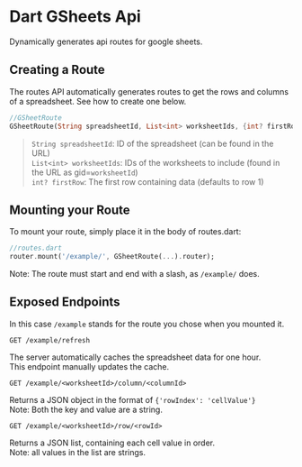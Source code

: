 # Dart GSheets Api

Dynamically generates api routes for google sheets.

## Creating a Route

The routes API automatically generates routes to get the rows and columns of a spreadsheet. See how to create one below.

```dart
//GSheetRoute
GSheetRoute(String spreadsheetId, List<int> worksheetIds, {int? firstRow})
```

> `String spreadsheetId`: ID of the spreadsheet (can be found in the URL)  
> `List<int> worksheetIds`: IDs of the worksheets to include (found in the URL as gid=`worksheetId`)  
> `int? firstRow`: The first row containing data (defaults to row 1)

## Mounting your Route

To mount your route, simply place it in the body of routes.dart:

```dart
//routes.dart
router.mount('/example/', GSheetRoute(...).router);
```

Note: The route must start and end with a slash, as `/example/` does.

## Exposed Endpoints

In this case `/example` stands for the route you chose when you mounted it.

`GET /example/refresh`

The server automatically caches the spreadsheet data for one hour.  
This endpoint manually updates the cache.

`GET /example/<worksheetId>/column/<columnId>`

Returns a JSON object in the format of `{'rowIndex': 'cellValue'}`  
Note: Both the key and value are a string.

`GET /example/<worksheetId>/row/<rowId>`

Returns a JSON list, containing each cell value in order.  
Note: all values in the list are strings.
